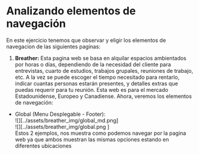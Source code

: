 # Analizando elementos de navegación  

En este ejercicio tenemos que observar y eligir los elementos de navegacion de las siguientes paginas:  

1. **Breather:**  Esta pagina web se basa en alquilar espacios ambientados por horas o días, dependiendo de la necesidad del cliente para entrevistas, cuarto de estudios, trabajos grupales, reuniones de trabajo, etc. A la vez se puede escoger el tiempo necesitado para rentarlo, indicar cuantas personas estarán presentes, y detalles extras que puedas requerir para tu reunión. Esta web es para el mercado Estadounidense, Europeo y Canadiense.
Ahora, veremos los elementos de navegación:  

- Global (Menu Desplegable - Footer):  
![][../assets/breather_img/global_md.png]  
![][../assets/breather_img/global.png
]  
Estos 2 ejemplos, nos muestra como podemos navegar por la pagina web ya que ambos muestran las mismas opciones estando en diferentes ubicaciones
